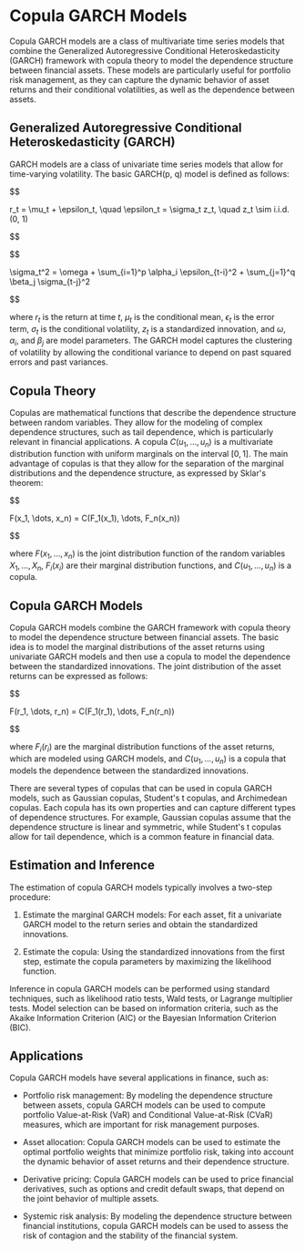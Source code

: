 # Copula GARCH Models

Copula GARCH models are a class of multivariate time series models that combine the Generalized Autoregressive Conditional Heteroskedasticity (GARCH) framework with copula theory to model the dependence structure between financial assets. These models are particularly useful for portfolio risk management, as they can capture the dynamic behavior of asset returns and their conditional volatilities, as well as the dependence between assets.

## Generalized Autoregressive Conditional Heteroskedasticity (GARCH)

GARCH models are a class of univariate time series models that allow for time-varying volatility. The basic GARCH(p, q) model is defined as follows:


$$

r_t = \mu_t + \epsilon_t, \quad \epsilon_t = \sigma_t z_t, \quad z_t \sim i.i.d.(0, 1)

$$



$$

\sigma_t^2 = \omega + \sum_{i=1}^p \alpha_i \epsilon_{t-i}^2 + \sum_{j=1}^q \beta_j \sigma_{t-j}^2

$$


where $r_t$ is the return at time $t$, $\mu_t$ is the conditional mean, $\epsilon_t$ is the error term, $\sigma_t$ is the conditional volatility, $z_t$ is a standardized innovation, and $\omega$, $\alpha_i$, and $\beta_j$ are model parameters. The GARCH model captures the clustering of volatility by allowing the conditional variance to depend on past squared errors and past variances.

## Copula Theory

Copulas are mathematical functions that describe the dependence structure between random variables. They allow for the modeling of complex dependence structures, such as tail dependence, which is particularly relevant in financial applications. A copula $C(u_1, \dots, u_n)$ is a multivariate distribution function with uniform marginals on the interval $[0, 1]$. The main advantage of copulas is that they allow for the separation of the marginal distributions and the dependence structure, as expressed by Sklar's theorem:


$$

F(x_1, \dots, x_n) = C(F_1(x_1), \dots, F_n(x_n))

$$


where $F(x_1, \dots, x_n)$ is the joint distribution function of the random variables $X_1, \dots, X_n$, $F_i(x_i)$ are their marginal distribution functions, and $C(u_1, \dots, u_n)$ is a copula.

## Copula GARCH Models

Copula GARCH models combine the GARCH framework with copula theory to model the dependence structure between financial assets. The basic idea is to model the marginal distributions of the asset returns using univariate GARCH models and then use a copula to model the dependence between the standardized innovations. The joint distribution of the asset returns can be expressed as follows:


$$

F(r_1, \dots, r_n) = C(F_1(r_1), \dots, F_n(r_n))

$$


where $F_i(r_i)$ are the marginal distribution functions of the asset returns, which are modeled using GARCH models, and $C(u_1, \dots, u_n)$ is a copula that models the dependence between the standardized innovations.

There are several types of copulas that can be used in copula GARCH models, such as Gaussian copulas, Student's t copulas, and Archimedean copulas. Each copula has its own properties and can capture different types of dependence structures. For example, Gaussian copulas assume that the dependence structure is linear and symmetric, while Student's t copulas allow for tail dependence, which is a common feature in financial data.

## Estimation and Inference

The estimation of copula GARCH models typically involves a two-step procedure:

1. Estimate the marginal GARCH models: For each asset, fit a univariate GARCH model to the return series and obtain the standardized innovations.

2. Estimate the copula: Using the standardized innovations from the first step, estimate the copula parameters by maximizing the likelihood function.

Inference in copula GARCH models can be performed using standard techniques, such as likelihood ratio tests, Wald tests, or Lagrange multiplier tests. Model selection can be based on information criteria, such as the Akaike Information Criterion (AIC) or the Bayesian Information Criterion (BIC).

## Applications

Copula GARCH models have several applications in finance, such as:

- Portfolio risk management: By modeling the dependence structure between assets, copula GARCH models can be used to compute portfolio Value-at-Risk (VaR) and Conditional Value-at-Risk (CVaR) measures, which are important for risk management purposes.

- Asset allocation: Copula GARCH models can be used to estimate the optimal portfolio weights that minimize portfolio risk, taking into account the dynamic behavior of asset returns and their dependence structure.

- Derivative pricing: Copula GARCH models can be used to price financial derivatives, such as options and credit default swaps, that depend on the joint behavior of multiple assets.

- Systemic risk analysis: By modeling the dependence structure between financial institutions, copula GARCH models can be used to assess the risk of contagion and the stability of the financial system.
